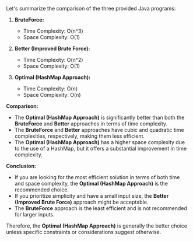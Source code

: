 Let's summarize the comparison of the three provided Java programs:

1. **BruteForce:**

   - Time Complexity: O(n^3)
   - Space Complexity: O(1)

2. **Better (Improved Brute Force):**

   - Time Complexity: O(n^2)
   - Space Complexity: O(1)

3. **Optimal (HashMap Approach):**
   - Time Complexity: O(n)
   - Space Complexity: O(n)

**Comparison:**

- The **Optimal (HashMap Approach)** is significantly better than both the **BruteForce** and **Better** approaches in terms of time complexity.
- The **BruteForce** and **Better** approaches have cubic and quadratic time complexities, respectively, making them less efficient.
- The **Optimal (HashMap Approach)** has a higher space complexity due to the use of a HashMap, but it offers a substantial improvement in time complexity.

**Conclusion:**

- If you are looking for the most efficient solution in terms of both time and space complexity, the **Optimal (HashMap Approach)** is the recommended choice.
- If you prioritize simplicity and have a small input size, the **Better (Improved Brute Force)** approach might be acceptable.
- The **BruteForce** approach is the least efficient and is not recommended for larger inputs.

Therefore, the **Optimal (HashMap Approach)** is generally the better choice unless specific constraints or considerations suggest otherwise.
